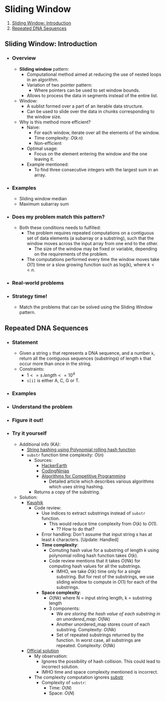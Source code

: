 # Sliding Window
1. [Sliding Window: Introduction](#sliding-window-introduction)
2. [Repeated DNA Sequences](#repeated-dna-sequences)

## Sliding Window: Introduction
- ### Overview
    - **Sliding window** pattern:
        - Computational method aimed at reducing the use of nested loops in an algorithm.
        - Variation of two pointer pattern:
            - Where pointers can be used to set window bounds.
        - Allows to process the data in segments instead of the entire list.
    - Window:
        - A sublist formed over a part of an iterable data structure.
        - Can be used to slide over the data in chunks corresponding to the window size.
    - Why is this method more efficient?
        - Naive:
            - For each window, iterate over all the elements of the window.
            - Time complexity: $O(k\,n)$
            - Non-efficient
        - Optimal usage:
            - Focus on the element entering the window and the one leaving it.
        - Example mentioned:
            - To find three consecutive integers with the largest sum in an array.
    
- ### Examples
    - Sliding window median
    - Maximum subarray sum

- ### Does my problem match this pattern?
    - Both these conditions needs to fulfilled:
        - The problem requires repeated computations on a contiguous set of data elements (a subarray or a substring), such that the window moves across the input array from one end to the other.
            - The size of the window may be fixed or variable, depending on the requirements of the problem.
        - The computations performed every time the window moves take $O(1)$ time or a slow growing function such as log(k), where $k << n$.

- ### Real-world problems

- ### Strategy time!
    - Match the problems that can be solved using the Sliding Window pattern.

## Repeated DNA Sequences
- ### Statement
    - Given a string ```s``` that represents a DNA sequence, and a number ```k```, return all the contiguous sequences (substrings) of length ```k``` that occur more than once in the string.
    - Constraints:
        - $1 <= s.length <= 10^4$
        - ```s[i]``` is either A, C, G or T.
- ### Examples
- ### Understand the problem
- ### Figure it out!
- ### Try it yourself
    - Additional info (KA):
        - [String hashing using Polynomial rolling hash function](https://www.geeksforgeeks.org/string-hashing-using-polynomial-rolling-hash-function/)
        - ```substr``` function time complexity: $O(n)$
            - Sources: 
                - [HackerEarth](https://www.hackerearth.com/practice/notes/standard-template-library/)
                - [CodingNinjas](https://www.codingninjas.com/codestudio/library/substring-in-cpp)
                - [Algorithms for Competitive Programming](https://cp-algorithms.com/string/string-hashing.html)
                    - Detailed article which describes various algorithms which uses string hashing.
            - Returns a copy of the substring.
    - Solution:
        - [Kaushik](../src/repeated_dna_sequences.cpp)
            - Code review:
                - Use indices to extract substrings instead of ```substr``` function.
                    - This would reduce time complexity from $O(k)$ to $O(1)$.
                        - ?? How to do that?
                - Error handling: Don't assume that input string $s$ has at least $k$ characters. [Update: Handled]
                - **Time complexity**:
                    - Comuting hash value for a substring of length $k$ using polynomial rolling hash function takes $O(k)$.
                    - Code review mentions that it takes $O(N k)$ for computing hash values for all the substrings.
                        - IMHO, we take $O(k)$ time only for a single substring. But for rest of the substrings, we use sliding window to compute in $O(1)$ for each of the substrings.
                - **Space complexity**:
                    - $O(N k)$ where N = input string length, k = substring length
                    - 3 components:
                        - *We are storing the hash value of each substring in an unordered_map*: $O(N k)$
                        - Another unordered_map stores count of each substring. Complexity: $O(N k)$
                        - Set of repeated substrings returned by the function. In worst case, all substrings are repeated. Complexity: $O(N k)$
        - [Official solution](../src/repeated_dna_sequences_official_solution.cpp)
            - My observation:
                - Ignores the possibility of hash collision. This could lead to incorrect solution.
                - IMHO time and space complexity mentioned is incorrect.
            - The complexity computation ignores [substr](https://www.geeksforgeeks.org/substring-in-cpp/)
                - Complexity of ```substr```:
                    - Time: $O(N)$
                    - Space: $O(N)$
